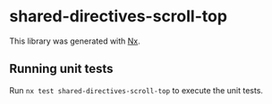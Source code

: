 # shared-directives-scroll-top

This library was generated with [Nx](https://nx.dev).

## Running unit tests

Run `nx test shared-directives-scroll-top` to execute the unit tests.
